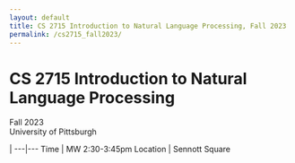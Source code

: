 ```yaml
---
layout: default
title: CS 2715 Introduction to Natural Language Processing, Fall 2023
permalink: /cs2715_fall2023/
---
```


# CS 2715 Introduction to Natural Language Processing

Fall 2023  
University of Pittsburgh

 | 
---|---
Time | MW 2:30-3:45pm
Location | Sennott Square


